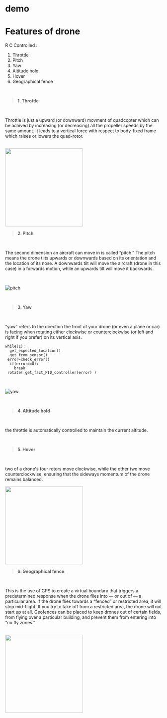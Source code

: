 # demo
# Features of drone
R C Controlled : 

1. Throttle
2. Pitch 
3. Yaw
4. Altitude hold
5. Hover
6. Geographical fence

<br>

> **1. Throttle**

<br>

Throttle is just a upward (or downward) movment of quadcopter which can be achived by increasing (or decreasing) all the propeller speeds by the same amount. It leads to a vertical force with respect to body-fixed frame which raises or lowers the quad-rotor.

<br>

<img src="https://cfdflowengineering.com/wp-content/uploads/2020/09/Drone_cove-page.png" height="250">

<br>

> **2. Pitch**

<br>

The second dimension an aircraft can move in is called “pitch.” The pitch means the drone tilts upwards or downwards based on its orientation and the location of its nose. A downwards tilt will move the aircraft (drone in this case) in a forwards motion, while an upwards tilt will move it backwards.

<br>

![pitch](https://images.squarespace-cdn.com/content/v1/5b1566faf407b4c2d4edc8e2/1528337221637-4YYWEN30OKV2OSGBIB4H/Pitch.png?format=750w)

<br>

> **3. Yaw**

<br>

“yaw” refers to the direction the front of your drone (or even a plane or car) is facing when rotating either clockwise or counterclockwise (or left and right if you prefer) on its vertical axis.


```
while(1):
  get_expected_location() 
  get_from_sensor()
 error=check_error()
  if(error==0):
    break
 rotate( get_fact_PID_controller(error) )

```

<br>

![yaw](https://images.squarespace-cdn.com/content/v1/5b1566faf407b4c2d4edc8e2/1528337146183-2JHYTR3POC14B5FQGWUT/image-asset.png?format=750w)

<br>

> **4. Altitude hold**

<br>

 the throttle is automatically controlled to maintain the current altitude.
 
 <br>
 
 > **5. Hover**

<br>

two of a drone's four rotors move clockwise, while the other two move counterclockwise, ensuring that the sideways momentum of the drone remains balanced.

<img src="https://hobbyhenry.com/wp-content/uploads/2020/03/Drone-Wont-Stay-Still.jpg?ezimgfmt=ng%3Awebp%2Fngcb1%2Frs%3Adevice%2Frscb1-1" height="250">

<br>

 > **6. Geographical fence**

<br>

This is the use of GPS to create a virtual boundary that triggers a predetermined response when the drone flies into — or out of — a particular area. If the drone flies towards a “fenced” or restricted area, it will stop mid-flight. If you try to take off from a restricted area, the drone will not start up at all. Geofences can be placed to keep drones out of certain fields, from flying over a particular building, and prevent them from entering into “no fly zones.”

<br>

<img src="https://dronebelow.com/wp-content/uploads/2018/06/3DR-geofencing.jpeg" height="250">

<br>
